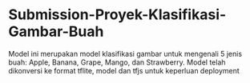 # Submission-Proyek-Klasifikasi-Gambar-Buah
Model ini merupakan model klasifikasi gambar untuk mengenali 5 jenis buah: Apple, Banana, Grape, Mango, dan Strawberry. Model telah dikonversi ke format tflite, model dan tfjs untuk keperluan deployment
